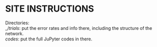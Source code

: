 <h1>SITE INSTRUCTIONS</h1>

Directories:<br>
  _/_trials_: put the error rates and info there, including the structure of the network. <br>
  _codes_: put the full JuPyter codes in there.
